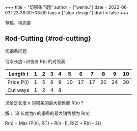 +++
title = "切钢条问题"
author = ["wenhu"]
date = 2022-06-03T23:38:00+08:00
tags = ["algo-design"]
draft = false
+++

草稿，待完善


## Rod-Cutting {#rod-cutting}

切钢条问题

钢条长度 i 和售价 P(i) 的对照表

| Length i   | 1 | 2 | 3 | 4 | 5  | 6  | 7  | 8  | 9  | 10 |
|------------|---|---|---|---|----|----|----|----|----|----|
| Price P(i) | 1 | 5 | 8 | 9 | 10 | 17 | 17 | 20 | 24 | 30 |
| Cut ways   | 1 | 2 | 4 | 8 |    |    |    |    |    |    |

求给定长度 n 的钢条的最大销售额 R(n) ?

解： 设 长度为n 的钢条的最大销售额为 R(n)

R(n) =  Max {P(n), R(1) + R(n -1), R(2) + R(n - 2)}
